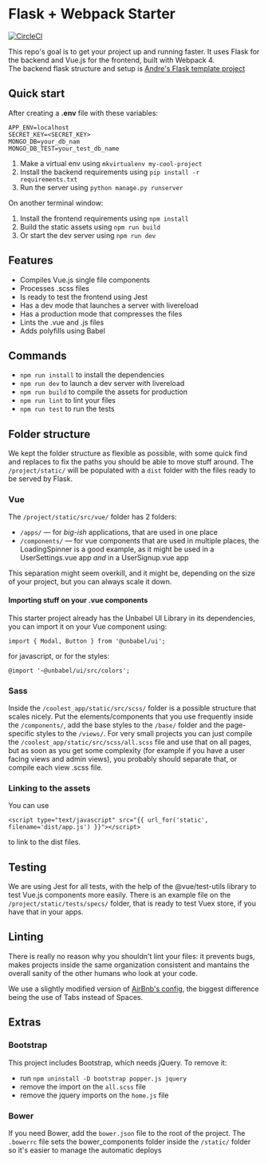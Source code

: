 # Flask + Webpack Starter

[![CircleCI](https://circleci.com/gh/Unbabel/frontend-starter/tree/master.svg?style=svg&circle-token=97edd512a945d1412a5a0ff0ba51de509bd837db)](https://circleci.com/gh/Unbabel/frontend-starter/tree/master)

This repo's goal is to get your project up and running faster. It uses Flask for the backend and Vue.js for the frontend, built with Webpack 4.   
The backend flask structure and setup is [Andre's Flask template project](https://github.com/andreffs18/flask-template-project)


## Quick start
After creating a __.env__ file with these variables:
```
APP_ENV=localhost
SECRET_KEY=<SECRET_KEY>
MONGO_DB=your_db_nam
MONGO_DB_TEST=your_test_db_name
```

1. Make a virtual env using `mkvirtualenv my-cool-project`
2. Install the backend requirements using `pip install -r requirements.txt`
3. Run the server using `python manage.py runserver`

On another terminal window:
1. Install the frontend requirements using `npm install`
2. Build the static assets using `npm run build`
3. Or start the dev server using `npm run dev`


## Features
- Compiles Vue.js single file components
- Processes .scss files
- Is ready to test the frontend using Jest
- Has a dev mode that launches a server with livereload
- Has a production mode that compresses the files
- Lints the .vue and .js files
- Adds polyfills using Babel


## Commands
- `npm run install` to install the dependencies
- `npm run dev` to launch a dev server with livereload
- `npm run build` to compile the assets for production
- `npm run lint` to lint your files
- `npm run test` to run the tests


## Folder structure
We kept the folder structure as flexible as possible, with some quick find and replaces to fix the paths you should be able to move stuff around.
The `/project/static/` will be populated with a `dist` folder with the files ready to be served by Flask.


### Vue
The `/project/static/src/vue/` folder has 2 folders:
- `/apps/` — for _big-ish_ applications, that are used in one place
- `/components/` — for vue components that are used in multiple places, the LoadingSpinner is a good example, as it might be used in a UserSettings.vue app _and_ in a UserSignup.vue app

This separation might seem overkill, and it might be, depending on the size of your project, but you can always scale it down.

#### Importing stuff on your .vue components
This starter project already has the Unbabel UI Library in its dependencies, you can import it on your Vue component using:

```
import { Modal, Button } from '@unbabel/ui';
```
for javascript, or for the styles:
```
@import '~@unbabel/ui/src/colors';
```

### Sass
Inside the `/coolest_app/static/src/scss/` folder is a possible structure that scales nicely. Put the elements/components that you use frequently inside the `/components/`, add the base styles to the `/base/` folder and the page-specific styles to the `/views/`.
For very small projects you can just compile the `/coolest_app/static/src/scss/all.scss` file and use that on all pages, but as soon as you get some complexity (for example if you have a user facing views and admin views), you probably should separate that, or compile each view .scss file.

### Linking to the assets
You can use
```
<script type="text/javascript" src="{{ url_for('static', filename='dist/app.js') }}"></script>
```
to link to the dist files.


## Testing
We are using Jest for all tests, with the help of the @vue/test-utils library to test Vue.js components more easily. There is an example file on the `/project/static/tests/specs/` folder, that is ready to test Vuex store, if you have that in your apps.


## Linting
There is really no reason why you shouldn't lint your files: it prevents bugs, makes projects inside the same organization consistent and mantains the overall sanity of the other humans who look at your code.

We use a slightly modified version of [AirBnb's config](https://www.npmjs.com/package/eslint-config-airbnb-base), the biggest difference being the use of Tabs instead of Spaces.


## Extras
### Bootstrap
This project includes Bootstrap, which needs jQuery. To remove it:
- run `npm uninstall -D bootstrap popper.js jquery`
- remove the import on the `all.scss` file
- remove the jquery imports on the `home.js` file


### Bower
If you need Bower, add the `bower.json` file to the root of the project. The `.bowerrc` file sets the bower_components folder inside the `/static/` folder so it's easier to manage the automatic deploys